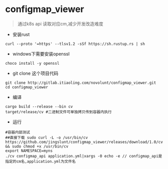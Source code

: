 # configmap_viewer

>通过k8s api 读取对应cm,减少开发改造难度

- 安装rust
```
curl --proto '=https' --tlsv1.2 -sSf https://sh.rustup.rs | sh
```

- windows下需要安装openssl
```
choco install -y openssl
```

- git clone 这个项目代码

```
git clone http://gitlab.itiaoling.com/novolunt/configmap_viewer.git
cd configmap_viewer
```

- 编译
```
cargo build --release --bin cv
target/release/cv #二进制文件可单独拷贝传到容器内执行
```

- 运行
```
#容器内部测试
##直接下载 sudo curl -L -o /usr/bin/cv https://github.com/jingslunt/configmap_viewer/releases/download/1.0/cv && sudo chmod +x /usr/bin/cv
export NAMESPACE=myns
./cv configmap_api application.yml|xargs -0 echo -e // configmap_api是指定的cm名,application.yml为文件名
```
